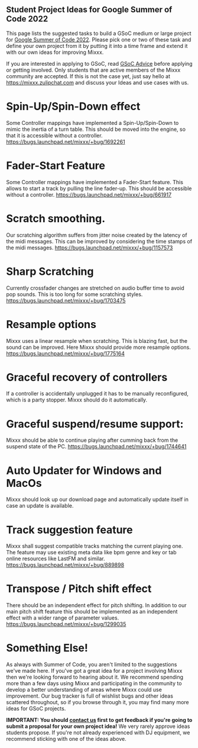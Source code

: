 ## Student Project Ideas for Google Summer of Code 2022

This page lists the suggested tasks to build a GSoC medium or large project for [Google Summer of Code 2022](https://summerofcode.withgoogle.com/). Please pick one or two of these task and define your own project from it by putting it into a time frame and extend it with our own ideas for improving Mixxx. 

If you are interested in applying to GSoC, read [GSoC Advice](gsocadvice)
before applying or getting involved. Only students that are active members
of the Mixxx community are accepted. If this is not the case yet, just
say hello at <https://mixxx.zulipchat.com> and discuss your Ideas and
use cases with us.

# Spin-Up/Spin-Down effect 

Some Controller mappings have implemented a Spin-Up/Spin-Down to mimic the inertia of a turn table. 
This should be moved into the engine, so that it is accessible without a controller. https://bugs.launchpad.net/mixxx/+bug/1692261

# Fader-Start Feature

Some Controller mappings have implemented a Fader-Start feature. This allows to start a track by pulling the line fader-up.
This should be accessible without a controller.  https://bugs.launchpad.net/mixxx/+bug/661917
 
# Scratch smoothing.

Our scratching algorithm suffers from jitter noise created by the latency of the midi messages. 
This can be improved by considering the time stamps of the midi messages. https://bugs.launchpad.net/mixxx/+bug/1157573

# Sharp Scratching

Currently crossfader changes are stretched on audio buffer time to avoid pop sounds. 
This is too long for some scratching styles. https://bugs.launchpad.net/mixxx/+bug/1703475

# Resample options

Mixxx uses a linear resample when scratching. This is blazing fast, but the sound can be improved. 
Here Mixxx should provide more resample options. https://bugs.launchpad.net/mixxx/+bug/1775164

# Graceful recovery of controllers

If a controller is accidentally unplugged it has to be manually reconfigured, which is a party stopper. 
Mixxx should do it automatically.

# Graceful suspend/resume support: 

Mixxx should be able to continue playing after cumming back from the suspend state of the PC. 
https://bugs.launchpad.net/mixxx/+bug/1744641

# Auto Updater for Windows and MacOs

Mixxx should look up our download page and automatically update itself in case an update is available.

# Track suggestion feature

Mixxx shall suggest compatible tracks matching the current playing one. The feature may use existing meta data like bpm genre and key or tab online resources like LastFM and similar. https://bugs.launchpad.net/mixxx/+bug/889898

# Transpose / Pitch shift effect

There should be an independent effect for pitch shifting. In addition to our main pitch shift feature this should be implemented as an independent effect with a wider range of parameter values. https://bugs.launchpad.net/mixxx/+bug/1299035  


# Something Else\!

As always with Summer of Code, you aren't limited to the suggestions
we've made here. If you've got a great idea for a project involving
Mixxx then we're looking forward to hearing about it. We recommend
spending more than a few days using Mixxx and participating in the
community to develop a better understanding of areas where Mixxx could
use improvement. Our bug tracker is full of wishlist bugs and other
ideas scattered throughout, so if you browse through it, you may find
many more ideas for GSoC projects.

**IMPORTANT: You should [contact us](gsocadvice) first to get feedback
if you're going to submit a proposal for your own project idea\!** We
very rarely approve ideas students propose. If you're not already
experienced with DJ equipment, we recommend sticking with one of the
ideas above.
